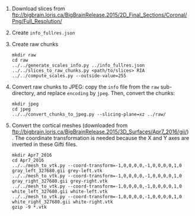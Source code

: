 1. Download slices from ftp://bigbrain.loris.ca/BigBrainRelease.2015/2D_Final_Sections/Coronal/Png/Full_Resolution/

2. Create `info_fullres.json`

3. Create raw chunks

   ```
   mkdir raw
   cd raw
   ../../generate_scales_info.py ../info_fullres.json
   ../../slices_to_raw_chunks.py <path/to/slices> RIA
   ../../compute_scales.py --outside-value=255
   ```

4. Convert raw chunks to JPEG: copy the `info` file from the `raw`
   sub-directory, and replace `encoding` by `jpeg`. Then, convert the chunks:

   ```
   mkdir jpeg
   cd jpeg
   ../../convert_chunks_to_jpeg.py --slicing-plane=xz ../raw/
   ```

5. Convert the cortical meshes (downloaded from ftp://bigbrain.loris.ca/BigBrainRelease.2015/3D_Surfaces/Apr7_2016/gii/). The coordinate transformation is needed because the X and Y axes are inverted in these Gifti files.

   ```
   mkdir Apr7_2016
   cd Apr7_2016
   ../../mesh_to_vtk.py --coord-transform=-1,0,0,0,0,-1,0,0,0,0,1,0 gray_left_327680.gii grey-left.vtk
   ../../mesh_to_vtk.py --coord-transform=-1,0,0,0,0,-1,0,0,0,0,1,0 gray_right_327680.gii grey-right.vtk
   ../../mesh_to_vtk.py --coord-transform=-1,0,0,0,0,-1,0,0,0,0,1,0 white_left_327680.gii white-left.vtk
   ../../mesh_to_vtk.py --coord-transform=-1,0,0,0,0,-1,0,0,0,0,1,0 white_right_327680.gii white-right.vtk
   gzip -9 *.vtk
   ```
